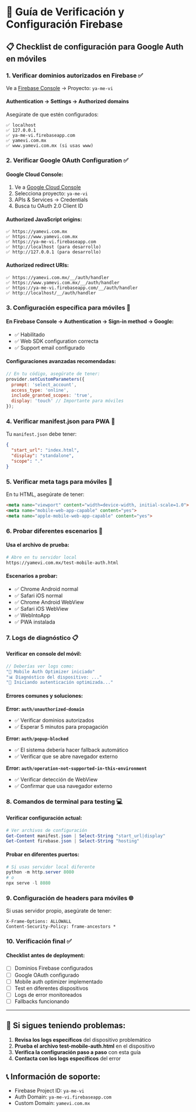 # 🔧 Guía de Verificación y Configuración Firebase

## 📋 **Checklist de configuración para Google Auth en móviles**

### **1. Verificar dominios autorizados en Firebase** ✅

Ve a [Firebase Console](https://console.firebase.google.com/) → Proyecto: `ya-me-vi`

#### **Authentication → Settings → Authorized domains**
Asegúrate de que estén configurados:
```
✅ localhost
✅ 127.0.0.1  
✅ ya-me-vi.firebaseapp.com
✅ yamevi.com.mx
✅ www.yamevi.com.mx (si usas www)
```

### **2. Verificar Google OAuth Configuration** ✅

#### **Google Cloud Console:**
1. Ve a [Google Cloud Console](https://console.cloud.google.com/)
2. Selecciona proyecto: `ya-me-vi`
3. APIs & Services → Credentials
4. Busca tu OAuth 2.0 Client ID

#### **Authorized JavaScript origins:**
```
✅ https://yamevi.com.mx
✅ https://www.yamevi.com.mx
✅ https://ya-me-vi.firebaseapp.com
✅ http://localhost (para desarrollo)
✅ http://127.0.0.1 (para desarrollo)
```

#### **Authorized redirect URIs:**
```
✅ https://yamevi.com.mx/__/auth/handler
✅ https://www.yamevi.com.mx/__/auth/handler
✅ https://ya-me-vi.firebaseapp.com/__/auth/handler
✅ http://localhost/__/auth/handler
```

### **3. Configuración específica para móviles** 📱

#### **En Firebase Console → Authentication → Sign-in method → Google:**
- ✅ Habilitado
- ✅ Web SDK configuration correcta
- ✅ Support email configurado

#### **Configuraciones avanzadas recomendadas:**
```javascript
// En tu código, asegúrate de tener:
provider.setCustomParameters({
  prompt: 'select_account',
  access_type: 'online',
  include_granted_scopes: 'true',
  display: 'touch' // Importante para móviles
});
```

### **4. Verificar manifest.json para PWA** 📱

Tu `manifest.json` debe tener:
```json
{
  "start_url": "index.html",
  "display": "standalone",
  "scope": "."
}
```

### **5. Verificar meta tags para móviles** 📱

En tu HTML, asegúrate de tener:
```html
<meta name="viewport" content="width=device-width, initial-scale=1.0">
<meta name="mobile-web-app-capable" content="yes">
<meta name="apple-mobile-web-app-capable" content="yes">
```

### **6. Probar diferentes escenarios** 🧪

#### **Usa el archivo de prueba:**
```bash
# Abre en tu servidor local
https://yamevi.com.mx/test-mobile-auth.html
```

#### **Escenarios a probar:**
- ✅ Chrome Android normal
- ✅ Safari iOS normal  
- ✅ Chrome Android WebView
- ✅ Safari iOS WebView
- ✅ WebIntoApp
- ✅ PWA instalada

### **7. Logs de diagnóstico** 📋

#### **Verificar en console del móvil:**
```javascript
// Deberías ver logs como:
"📱 Mobile Auth Optimizer iniciado"
"📊 Diagnóstico del dispositivo: ..."
"🚀 Iniciando autenticación optimizada..."
```

#### **Errores comunes y soluciones:**

**Error: `auth/unauthorized-domain`**
- ✅ Verificar dominios autorizados
- ✅ Esperar 5 minutos para propagación

**Error: `auth/popup-blocked`**
- ✅ El sistema debería hacer fallback automático
- ✅ Verificar que se abre navegador externo

**Error: `auth/operation-not-supported-in-this-environment`**
- ✅ Verificar detección de WebView
- ✅ Confirmar que usa navegador externo

### **8. Comandos de terminal para testing** 💻

#### **Verificar configuración actual:**
```powershell
# Ver archivos de configuración
Get-Content manifest.json | Select-String "start_url|display"
Get-Content firebase.json | Select-String "hosting"
```

#### **Probar en diferentes puertos:**
```powershell
# Si usas servidor local diferente
python -m http.server 8080
# o
npx serve -l 8080
```

### **9. Configuración de headers para móviles** 🌐

Si usas servidor propio, asegúrate de tener:
```
X-Frame-Options: ALLOWALL
Content-Security-Policy: frame-ancestors *
```

### **10. Verificación final** ✅

#### **Checklist antes de deployment:**
- [ ] Dominios Firebase configurados
- [ ] Google OAuth configurado  
- [ ] Mobile auth optimizer implementado
- [ ] Test en diferentes dispositivos
- [ ] Logs de error monitoreados
- [ ] Fallbacks funcionando

---

## 🚨 **Si sigues teniendo problemas:**

1. **Revisa los logs específicos** del dispositivo problemático
2. **Prueba el archivo test-mobile-auth.html** en el dispositivo
3. **Verifica la configuración paso a paso** con esta guía
4. **Contacta con los logs específicos** del error

## 📞 **Información de soporte:**
- Firebase Project ID: `ya-me-vi`
- Auth Domain: `ya-me-vi.firebaseapp.com`  
- Custom Domain: `yamevi.com.mx`
